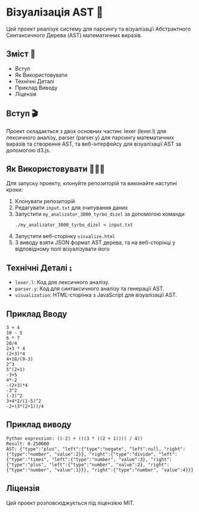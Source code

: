# Візуалізація AST 🌲

Цей проект реалізує систему для парсингу та візуалізації Абстрактного Синтаксичного Дерева (AST) математичних виразів.

## Зміст 📖
- Вступ
- Як Використовувати
- Технічні Деталі
- Приклад Виводу
-  Ліцензія

## Вступ 🎬
Проект складається з двох основних частин: lexer (lexer.l) для лексичного аналізу, parser (parser.y) для парсингу математичних виразів та створення AST, та веб-інтерфейсу для візуалізації AST за допомогою d3.js.

## Як Використовувати 🤹🏻‍♂️
Для запуску проекту, клонуйте репозиторій та виконайте наступні кроки:
1. Клонувати репозиторій
2. Редагувати `input.txt` для зчитування даних
3. Запустити `my_analizator_3000_tyrbo_dizel` за допомогою команди
   ```
   ./my_analizator_3000_tyrbo_dizel < input.txt
   ```
4. Запустити веб-сторінку `visualize.html`
5. З виводу взяти JSON формат AST дерева, та на веб-сторінці у відповідному полі візуалізувати його

## Технічні Деталі ⨟
- `lexer.l`: Код для лексичного аналізу.
- `parser.y`: Код для синтаксичного аналізу та генерації AST.
- `visualization`: HTML-сторінка з JavaScript для візуалізації AST.

## Приклад Вводу
``` 
3 + 4
10 - 5
6 * 7
20/4
2+3 * 4
(2+3)*4
4+18/(9-3)
2^3
5^(2+1)
-3+5
4*-2
-(2+3)*4
-3^2
(-3)^2
3+4*2/(1-5)^2
-2+(3*(2+1))/4
```

## Приклад виводу
```
Python expression: ((-2) + (((3 * ((2 + 1)))) / 4))
Result: 0.250000
AST: {"type":"plus", "left":{"type":"negate", "left":null, "right":{"type":"number", "value":2}}, "right":{"type":"divide", "left":{"type":"times", "left":{"type":"number", "value":3}, "right":{"type":"plus", "left":{"type":"number", "value":2}, "right":{"type":"number", "value":1}}}, "right":{"type":"number", "value":4}}}
```

## Ліцензія
Цей проект розповсюджується під ліцензією MIT.


